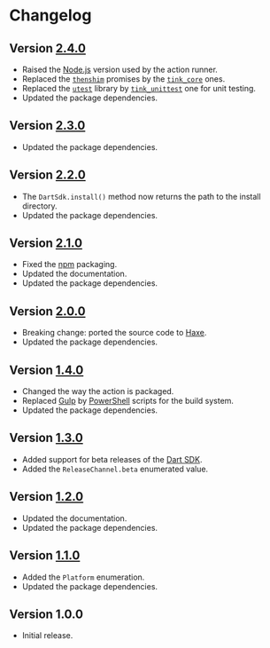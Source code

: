 # Changelog

## Version [2.4.0](https://git.belin.io/cedx/setup-dart/compare/v2.3.0...v2.4.0)
- Raised the [Node.js](https://nodejs.org) version used by the action runner.
- Replaced the [`thenshim`](https://lib.haxe.org/p/thenshim) promises by the [`tink_core`](https://lib.haxe.org/p/tink_core) ones.
- Replaced the [`utest`](https://lib.haxe.org/p/utest) library by [`tink_unittest`](https://lib.haxe.org/p/tink_unittest) one for unit testing.
- Updated the package dependencies.

## Version [2.3.0](https://git.belin.io/cedx/setup-dart/compare/v2.2.0...v2.3.0)
- Updated the package dependencies.

## Version [2.2.0](https://git.belin.io/cedx/setup-dart/compare/v2.1.0...v2.2.0)
- The `DartSdk.install()` method now returns the path to the install directory.
- Updated the package dependencies.

## Version [2.1.0](https://git.belin.io/cedx/setup-dart/compare/v2.0.0...v2.1.0)
- Fixed the [npm](https://www.npmjs.com) packaging.
- Updated the documentation.
- Updated the package dependencies.

## Version [2.0.0](https://git.belin.io/cedx/setup-dart/compare/v1.4.0...v2.0.0)
- Breaking change: ported the source code to [Haxe](https://haxe.org).
- Updated the package dependencies.

## Version [1.4.0](https://git.belin.io/cedx/setup-dart/compare/v1.3.0...v1.4.0)
- Changed the way the action is packaged.
- Replaced [Gulp](https://gulpjs.com) by [PowerShell](https://docs.microsoft.com/en-us/powershell) scripts for the build system.
- Updated the package dependencies.

## Version [1.3.0](https://git.belin.io/cedx/setup-dart/compare/v1.2.0...v1.3.0)
- Added support for beta releases of the [Dart SDK](https://dart.dev/tools/sdk).
- Added the `ReleaseChannel.beta` enumerated value.

## Version [1.2.0](https://git.belin.io/cedx/setup-dart/compare/v1.1.0...v1.2.0)
- Updated the documentation.
- Updated the package dependencies.

## Version [1.1.0](https://git.belin.io/cedx/setup-dart/compare/v1.0.0...v1.1.0)
- Added the `Platform` enumeration.
- Updated the package dependencies.

## Version 1.0.0
- Initial release.

